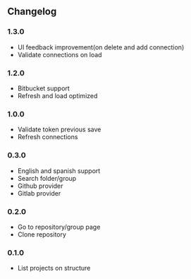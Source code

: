 ## Changelog

### 1.3.0
- UI feedback improvement(on delete and add connection)
- Validate connections on load

### 1.2.0

- Bitbucket support
- Refresh and load optimized

### 1.0.0

- Validate token previous save
- Refresh connections

### 0.3.0

- English and spanish support
- Search folder/group
- Github provider
- Gitlab provider

### 0.2.0

- Go to repository/group page
- Clone repository

### 0.1.0

- List projects on structure